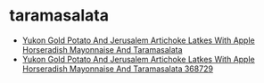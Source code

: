 # taramasalata

 * [Yukon Gold Potato And Jerusalem Artichoke Latkes With Apple Horseradish Mayonnaise And Taramasalata](../../index/y/yukon-gold-potato-and-jerusalem-artichoke-latkes-with-apple-horseradish-mayonnaise-and-taramasalata-368729.json)
 * [Yukon Gold Potato And Jerusalem Artichoke Latkes With Apple Horseradish Mayonnaise And Taramasalata 368729](../../index/y/yukon-gold-potato-and-jerusalem-artichoke-latkes-with-apple-horseradish-mayonnaise-and-taramasalata-368729.json)
